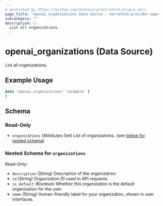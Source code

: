 ```yaml
---
# generated by https://github.com/hashicorp/terraform-plugin-docs
page_title: "openai_organizations Data Source - terraform-provider-openai"
subcategory: ""
description: |-
  List all organizations.
---
```


# openai_organizations (Data Source)

List all organizations.

## Example Usage

```terraform
data "openai_organizations" "example" {
}
```

<!-- schema generated by tfplugindocs -->
## Schema

### Read-Only

- `organizations` (Attributes Set) List of organizations. (see [below for nested schema](#nestedatt--organizations))

<a id="nestedatt--organizations"></a>
### Nested Schema for `organizations`

Read-Only:

- `description` (String) Description of the organization.
- `id` (String) Organization ID used in API requests.
- `is_default` (Boolean) Whether this organization is the default organization for the user.
- `name` (String) Human-friendly label for your organization, shown in user interfaces.
